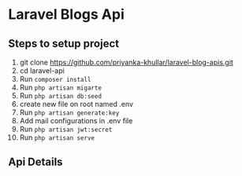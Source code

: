 # Laravel Blogs Api

## Steps to setup project 

1. git clone https://github.com/priyanka-khullar/laravel-blog-apis.git
2. cd laravel-api
3. Run `composer install`
4. Run `php artisan migarte`
5. Run `php artisan db:seed`
6. create new file on root named .env
7. Run `php artisan generate:key`
8. Add mail configurations in .env file
9. Run `php artisan jwt:secret`
10. Run `php artisan serve`

## Api Details



